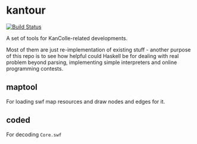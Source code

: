 # kantour

[![Build Status](https://travis-ci.org/Javran/kantour.svg?branch=master)](https://travis-ci.org/Javran/kantour)

A set of tools for KanColle-related developments.

Most of them are just re-implementation of existing stuff - another purpose of this repo
is to see how helpful could Haskell be for dealing with real problem beyond parsing,
implementing simple interpreters and online programming contests.

## maptool

For loading swf map resources and draw nodes and edges for it.

## coded

For decoding `Core.swf`

